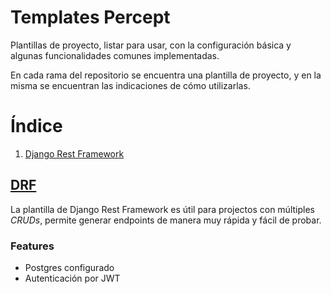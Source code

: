 # Templates Percept

Plantillas de proyecto, listar para usar, con la configuración básica y algunas funcionalidades comunes implementadas.

En cada rama del repositorio se encuentra una plantilla de proyecto, y en la misma se encuentran las indicaciones de cómo utilizarlas.

# Índice
1. [Django Rest Framework](#DRF)


## [DRF](https://github.com/percept-io/templates/tree/test)

La plantilla de Django Rest Framework es útil para projectos con múltiples _CRUDs_, permite generar endpoints de manera muy rápida y fácil de probar.
### Features
* Postgres configurado
* Autenticación por JWT
